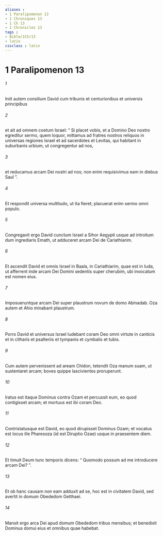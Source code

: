 ```yaml
---
aliases : 
- 1 Paralipomenon 13
- 1 Chroniques 13
- 1 Ch 13
- 1 Chronicles 13
tags : 
- Bible/1Ch/13
- latin
cssclass : latin
---
```


# 1 Paralipomenon 13

###### 1
Iniit autem consilium David cum tribunis et centurionibus et universis principibus 
###### 2
et ait ad omnem coetum Israel: “ Si placet vobis, et a Domino Deo nostro egreditur sermo, quem loquor, mittamus ad fratres nostros reliquos in universas regiones Israel et ad sacerdotes et Levitas, qui habitant in suburbanis urbium, ut congregentur ad nos, 
###### 3
et reducamus arcam Dei nostri ad nos; non enim requisivimus eam in diebus Saul ”. 
###### 4
Et respondit universa multitudo, ut ita fieret; placuerat enim sermo omni populo. 
###### 5
Congregavit ergo David cunctum Israel a Sihor Aegypti usque ad introitum dum ingrediaris Emath, ut adduceret arcam Dei de Cariathiarim. 
###### 6
Et ascendit David et omnis Israel in Baala, in Cariathiarim, quae est in Iuda, ut afferrent inde arcam Dei Domini sedentis super cherubim, ubi invocatum est nomen eius. 
###### 7
Imposueruntque arcam Dei super plaustrum novum de domo Abinadab. Oza autem et Ahio minabant plaustrum. 
###### 8
Porro David et universus Israel ludebant coram Deo omni virtute in canticis et in citharis et psalteriis et tympanis et cymbalis et tubis.
###### 9
Cum autem pervenissent ad aream Chidon, tetendit Oza manum suam, ut sustentaret arcam; boves quippe lascivientes proruperunt. 
###### 10
Iratus est itaque Dominus contra Ozam et percussit eum, eo quod contigisset arcam; et mortuus est ibi coram Deo. 
###### 11
Contristatusque est David, eo quod dirupisset Dominus Ozam; et vocatus est locus ille Pharesoza (id est Diruptio Ozae) usque in praesentem diem. 
###### 12
Et timuit Deum tunc temporis dicens: “ Quomodo possum ad me introducere arcam Dei? ”. 
###### 13
Et ob hanc causam non eam adduxit ad se, hoc est in civitatem David, sed avertit in domum Obededom Getthaei. 
###### 14
Mansit ergo arca Dei apud domum Obededom tribus mensibus; et benedixit Dominus domui eius et omnibus quae habebat.
